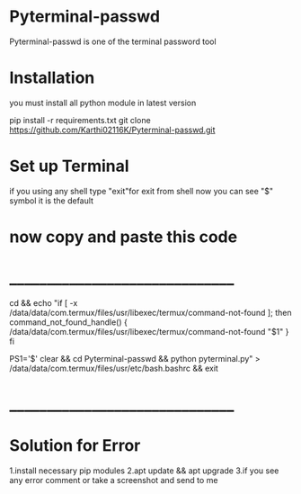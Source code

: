 # Pyterminal-passwd
Pyterminal-passwd is one of the terminal password tool 

# Installation 
you must install all python module in latest version 

pip install -r requirements.txt
git clone https://github.com/Karthi02116K/Pyterminal-passwd.git

# Set up Terminal
if you using any shell type
"exit"for exit from shell
now you can see "$" symbol it is the default 

# now copy and paste this code
# ______________________________
cd && echo "if [ -x /data/data/com.termux/files/usr/libexec/termux/command-not-found ]; then
         command_not_found_handle() {
                 /data/data/com.termux/files/usr/libexec/termux/command-not-found "$1"
         }
 fi

 PS1='$'
clear && cd Pyterminal-passwd && python pyterminal.py" > /data/data/com.termux/files/usr/etc/bash.bashrc && exit
# ______________________________
# Solution for Error 
1.install necessary pip modules
2.apt update && apt upgrade
3.if you see any error comment or take a screenshot and send to me 
